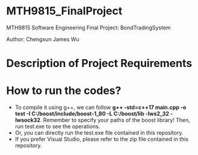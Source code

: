 # MTH9815_FinalProject
MTH9815 Software Engineering Final Project: BondTradingSystem

Author: Chengxun James Wu

# Description of Project Requirements

# How to run the codes?
- To compile it using g++, we can follow **g++ -std=c++17 main.cpp -o test -I C:/boost/include/boost-1_80 -L C:/boost/lib -lws2_32 -lwsock32**. Remember to specify your paths of the boost library! Then, run test.exe to see the operations.
- Or, you can directly run the test.exe file contained in this repository.
- If you prefer Visual Studio, please refer to the zip file contained in this repository.
